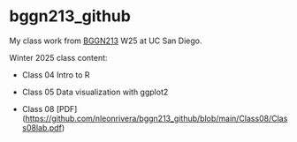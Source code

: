 # bggn213_github
My class work from [BGGN213](https://bioboot.github.io/bggn213_W25/schedule/#15) W25 at UC San Diego.


Winter 2025 class content:

- Class 04 Intro to R

- Class 05 Data visualization with ggplot2

- Class 08 [PDF] (https://github.com/nleonrivera/bggn213_github/blob/main/Class08/Class08lab.pdf)


